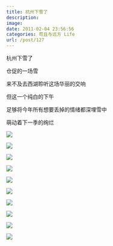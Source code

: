 ```yaml
---
title: 杭州下雪了
description: 
image: 
date: 2011-02-04 23:56:56
categories: 苟且与远方 Life
url: /post/127
---
```


杭州下雪了

仓促的一场雪

来不及去西湖聆听这场华丽的交响

但这一个纯白的下午

足够将今年所有想要丢掉的情绪都深埋雪中

萌动着下一季的绚烂

![](https://cdn.victor42.work/posts/2011-02/02-04/20.jpg)

![](https://cdn.victor42.work/posts/2011-02/02-04/21.jpg)

![](https://cdn.victor42.work/posts/2011-02/02-04/22.jpg)

![](https://cdn.victor42.work/posts/2011-02/02-04/23.jpg)

![](https://cdn.victor42.work/posts/2011-02/02-04/24.jpg)

![](https://cdn.victor42.work/posts/2011-02/02-04/25.jpg)

![](https://cdn.victor42.work/posts/2011-02/02-04/26.jpg)

![](https://cdn.victor42.work/posts/2011-02/02-04/27.jpg)

![](https://cdn.victor42.work/posts/2011-02/02-04/28.jpg)

![](https://cdn.victor42.work/posts/2011-02/02-04/29.jpg)
